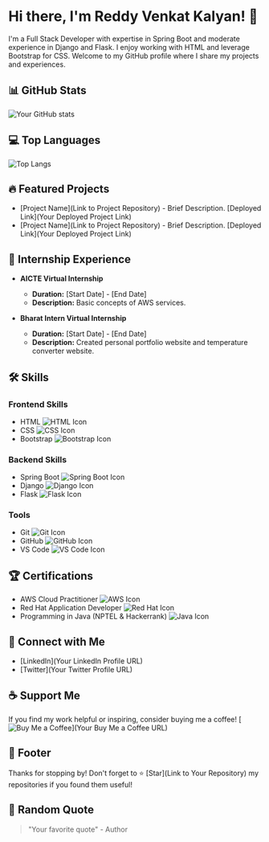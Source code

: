<!-- Your Name or Project Title -->
# Hi there, I'm Reddy Venkat Kalyan! 👋

<!-- Brief Description -->
I'm a Full Stack Developer with expertise in Spring Boot and moderate experience in Django and Flask. I enjoy working with HTML and leverage Bootstrap for CSS. Welcome to my GitHub profile where I share my projects and experiences.

<!-- GitHub Stats -->
## 📊 GitHub Stats
![Your GitHub stats](https://github-readme-stats.vercel.app/api?username=R-Venkat-Kalyan&show_icons=true&theme=radical)

<!-- Top Languages -->
## 💻 Top Languages
![Top Langs](https://github-readme-stats.vercel.app/api/top-langs/?username=R-Venkat-Kalyan&layout=compact&theme=radical)

<!-- Featured Projects -->
## 🔥 Featured Projects
- [Project Name](Link to Project Repository) - Brief Description. [Deployed Link](Your Deployed Project Link)
- [Project Name](Link to Project Repository) - Brief Description. [Deployed Link](Your Deployed Project Link)

<!-- Internship Experience -->
## 🚀 Internship Experience
- **AICTE Virtual Internship**
  - **Duration:** [Start Date] - [End Date]
  - **Description:** Basic concepts of AWS services.

- **Bharat Intern Virtual Internship**
  - **Duration:** [Start Date] - [End Date]
  - **Description:** Created personal portfolio website and temperature converter website.

<!-- Skills -->
## 🛠️ Skills
### Frontend Skills
- HTML ![HTML Icon](https://img.icons8.com/color/48/000000/html-5--v1.png)
- CSS ![CSS Icon](https://img.icons8.com/color/48/000000/css3.png)
- Bootstrap ![Bootstrap Icon](https://img.icons8.com/color/48/000000/bootstrap.png)

### Backend Skills
- Spring Boot ![Spring Boot Icon](https://img.icons8.com/color/48/000000/spring-logo.png)
- Django ![Django Icon](https://img.icons8.com/color/48/000000/django.png)
- Flask ![Flask Icon](https://img.icons8.com/color/48/000000/flask.png)

### Tools
- Git ![Git Icon](https://img.icons8.com/color/48/000000/git.png)
- GitHub ![GitHub Icon](https://img.icons8.com/material-sharp/48/000000/github.png)
- VS Code ![VS Code Icon](https://img.icons8.com/color/48/000000/visual-studio-code-2019.png)

<!-- Certifications -->
## 🏆 Certifications
- AWS Cloud Practitioner ![AWS Icon](https://img.icons8.com/color/48/000000/amazon-web-services.png)
- Red Hat Application Developer ![Red Hat Icon](https://img.icons8.com/color/48/000000/red-hat.png)
- Programming in Java (NPTEL & Hackerrank) ![Java Icon](https://img.icons8.com/color/48/000000/java-coffee-cup-logo.png)

<!-- Connect with Me -->
## 🌟 Connect with Me
- [LinkedIn](Your LinkedIn Profile URL)
- [Twitter](Your Twitter Profile URL)

<!-- Support Me -->
## ☕ Support Me
If you find my work helpful or inspiring, consider buying me a coffee!
[![Buy Me a Coffee](https://img.shields.io/badge/Buy%20Me%20a%20Coffee-donate-orange.svg)](Your Buy Me a Coffee URL)

<!-- Footer -->
## 📝 Footer
Thanks for stopping by! Don't forget to ⭐️ [Star](Link to Your Repository) my repositories if you found them useful!

<!-- Random Quote -->
## 🧠 Random Quote
> "Your favorite quote" - Author
